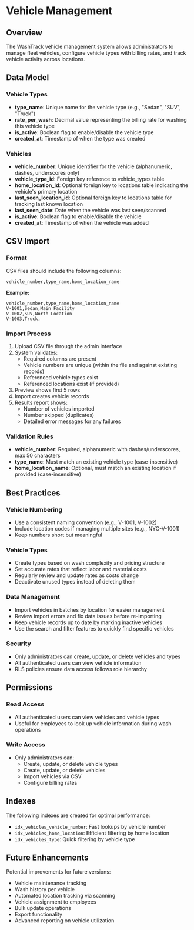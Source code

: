 # Vehicle Management

## Overview
The WashTrack vehicle management system allows administrators to manage fleet vehicles, configure vehicle types with billing rates, and track vehicle activity across locations.

## Data Model

### Vehicle Types
- **type_name**: Unique name for the vehicle type (e.g., "Sedan", "SUV", "Truck")
- **rate_per_wash**: Decimal value representing the billing rate for washing this vehicle type
- **is_active**: Boolean flag to enable/disable the vehicle type
- **created_at**: Timestamp of when the type was created

### Vehicles
- **vehicle_number**: Unique identifier for the vehicle (alphanumeric, dashes, underscores only)
- **vehicle_type_id**: Foreign key reference to vehicle_types table
- **home_location_id**: Optional foreign key to locations table indicating the vehicle's primary location
- **last_seen_location_id**: Optional foreign key to locations table for tracking last known location
- **last_seen_date**: Date when the vehicle was last seen/scanned
- **is_active**: Boolean flag to enable/disable the vehicle
- **created_at**: Timestamp of when the vehicle was added

## CSV Import

### Format
CSV files should include the following columns:
```
vehicle_number,type_name,home_location_name
```

**Example:**
```csv
vehicle_number,type_name,home_location_name
V-1001,Sedan,Main Facility
V-1002,SUV,North Location
V-1003,Truck,
```

### Import Process
1. Upload CSV file through the admin interface
2. System validates:
   - Required columns are present
   - Vehicle numbers are unique (within the file and against existing records)
   - Referenced vehicle types exist
   - Referenced locations exist (if provided)
3. Preview shows first 5 rows
4. Import creates vehicle records
5. Results report shows:
   - Number of vehicles imported
   - Number skipped (duplicates)
   - Detailed error messages for any failures

### Validation Rules
- **vehicle_number**: Required, alphanumeric with dashes/underscores, max 50 characters
- **type_name**: Must match an existing vehicle type (case-insensitive)
- **home_location_name**: Optional, must match an existing location if provided (case-insensitive)

## Best Practices

### Vehicle Numbering
- Use a consistent naming convention (e.g., V-1001, V-1002)
- Include location codes if managing multiple sites (e.g., NYC-V-1001)
- Keep numbers short but meaningful

### Vehicle Types
- Create types based on wash complexity and pricing structure
- Set accurate rates that reflect labor and material costs
- Regularly review and update rates as costs change
- Deactivate unused types instead of deleting them

### Data Management
- Import vehicles in batches by location for easier management
- Review import errors and fix data issues before re-importing
- Keep vehicle records up to date by marking inactive vehicles
- Use the search and filter features to quickly find specific vehicles

### Security
- Only administrators can create, update, or delete vehicles and types
- All authenticated users can view vehicle information
- RLS policies ensure data access follows role hierarchy

## Permissions

### Read Access
- All authenticated users can view vehicles and vehicle types
- Useful for employees to look up vehicle information during wash operations

### Write Access
- Only administrators can:
  - Create, update, or delete vehicle types
  - Create, update, or delete vehicles
  - Import vehicles via CSV
  - Configure billing rates

## Indexes
The following indexes are created for optimal performance:
- `idx_vehicles_vehicle_number`: Fast lookups by vehicle number
- `idx_vehicles_home_location`: Efficient filtering by home location
- `idx_vehicles_type`: Quick filtering by vehicle type

## Future Enhancements
Potential improvements for future versions:
- Vehicle maintenance tracking
- Wash history per vehicle
- Automated location tracking via scanning
- Vehicle assignment to employees
- Bulk update operations
- Export functionality
- Advanced reporting on vehicle utilization
